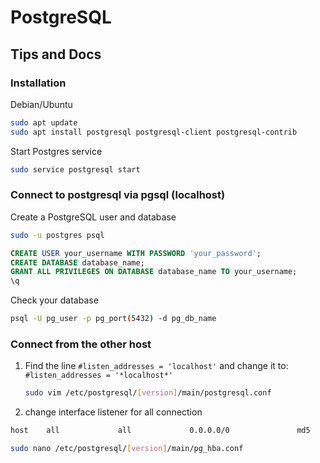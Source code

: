 # PostgreSQL

## Tips and Docs

### Installation

Debian/Ubuntu

```sh
sudo apt update
sudo apt install postgresql postgresql-client postgresql-contrib
```

Start Postgres service

```sh
sudo service postgresql start
```

### Connect to postgresql via pgsql (localhost)

Create a PostgreSQL user and database

```sh
sudo -u postgres psql
```

```sql
CREATE USER your_username WITH PASSWORD 'your_password';
CREATE DATABASE database_name;
GRANT ALL PRIVILEGES ON DATABASE database_name TO your_username;
\q
```

Check your database

```bash
psql -U pg_user -p pg_port(5432) -d pg_db_name
```

### Connect from the other host

1. Find the line `#listen_addresses = 'localhost'` and change it to: `#listen_addresses = '*localhost*'`

    ```sh
    sudo vim /etc/postgresql/[version]/main/postgresql.conf
    ```

2. change interface listener for all connection

```txt
host    all             all             0.0.0.0/0               md5
```

```sh
sudo nano /etc/postgresql/[version]/main/pg_hba.conf
```
